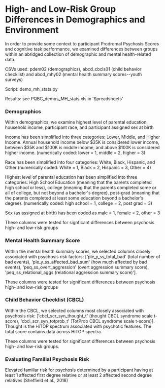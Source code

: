 # High- and Low-Risk Group Differences in Demographics and Environment

In order to provide some context to participant Prodromal Psychosis Scores and cognitive task performance, we examined differences between groups within an abridged collection of demographic and mental health-related data. 

CSVs used: pdem02 (demographics), abcd_cbcls01 (child behavior checklist) and abcd_mhy02 (mental health summary scores--youth surveys)

Script: demo_mh_stats.py

Results: see PQBC_demos_MH_stats.xls in 'Spreadsheets'

### Demographics
Within demographics, we examine highest level of parental education, household income, participant race, and participant assigned sex at birth

Income has been simplified into three categories: Lower, Middle, and Higher Income. Annual household income below $35K is considered lower income, between $35K and $100K is middle income, and above $100K is considered higher income. (numerically coded: lower = 1, middle = 2, higher = 3)

Race has been simplified into four categories: White, Black, Hispanic, and Other (numerically coded: White = 1, Black = 2, Hispanic = 3, Other = 4)

Highest level of parental education has been simplified into three categories: High School Education (meaning that the parents completed high school or less), college (meaning that the parents completed some or all of college, but not beyond a bachelor's degree), post-grad (meaning that the parents completed at least some education beyond a bachelor's degree). (numerically coded: high school = 1, college = 2, post grad = 3)

Sex (as assigned at birth) has been coded as male = 1, female = 2, other = 3

These columns were tested for signficant differences between psychosis high- and low-risk groups

### Mental Health Summary Score
Within the mental health summary scores, we selected columns closely associated with psychosis risk factors: ['ple_y_ss_total_bad' (total number of bad events), 'ple_y_ss_affected_bad_sum' (how much affected by bad events), 'peq_ss_overt_aggression' (overt aggression summary score), 'peq_ss_relational_aggs (relational aggression summary score)']. 

These columns were tested for significant differences between psychosis high- and low-risk groups 

### Child Behavior Checklist (CBCL)
WIthin the CBCL, we selected columns most closely associated with psychosis risk: ['cbcl_scr_syn_thought_t' (thought CBCL syndrome scale t-score), 'cbcl_scr_syn_totprob_t' (TotProb CBCL syndrome scale t-score)]. Thought is the HiTOP spectrum associated with psychotic features. The total score contains data across HiTOP spectra. 

These columns were tested for significant differences between psychosis high- and low-risk groups. 

### Evaluating Familial Psychosis Risk
Elevated familiar risk for psychosis determined by a participant having at least 1 affected first degree relative or at least 2 affected second degree relatives (Sheffield et al., 2018)